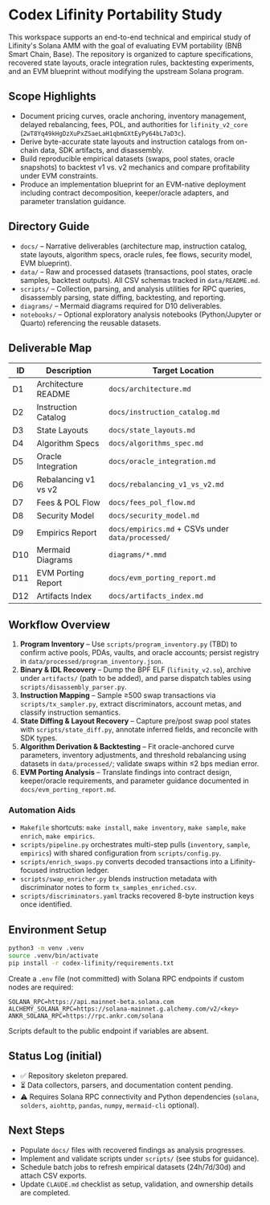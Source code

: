 # Codex Lifinity Portability Study

This workspace supports an end-to-end technical and empirical study of Lifinity's Solana AMM with the goal of evaluating EVM portability (BNB Smart Chain, Base). The repository is organized to capture specifications, recovered state layouts, oracle integration rules, backtesting experiments, and an EVM blueprint without modifying the upstream Solana program.

## Scope Highlights
- Document pricing curves, oracle anchoring, inventory management, delayed rebalancing, fees, POL, and authorities for `lifinity_v2_core` (`2wT8Yq49kHgDzXuPxZSaeLaH1qbmGXtEyPy64bL7aD3c`).
- Derive byte-accurate state layouts and instruction catalogs from on-chain data, SDK artifacts, and disassembly.
- Build reproducible empirical datasets (swaps, pool states, oracle snapshots) to backtest v1 vs. v2 mechanics and compare profitability under EVM constraints.
- Produce an implementation blueprint for an EVM-native deployment including contract decomposition, keeper/oracle adapters, and parameter translation guidance.

## Directory Guide
- `docs/` – Narrative deliverables (architecture map, instruction catalog, state layouts, algorithm specs, oracle rules, fee flows, security model, EVM blueprint).
- `data/` – Raw and processed datasets (transactions, pool states, oracle samples, backtest outputs). All CSV schemas tracked in `data/README.md`.
- `scripts/` – Collection, parsing, and analysis utilities for RPC queries, disassembly parsing, state diffing, backtesting, and reporting.
- `diagrams/` – Mermaid diagrams required for D10 deliverables.
- `notebooks/` – Optional exploratory analysis notebooks (Python/Jupyter or Quarto) referencing the reusable datasets.

## Deliverable Map
| ID  | Description | Target Location |
| --- | ----------- | --------------- |
| D1  | Architecture README | `docs/architecture.md` |
| D2  | Instruction Catalog | `docs/instruction_catalog.md` |
| D3  | State Layouts | `docs/state_layouts.md` |
| D4  | Algorithm Specs | `docs/algorithms_spec.md` |
| D5  | Oracle Integration | `docs/oracle_integration.md` |
| D6  | Rebalancing v1 vs v2 | `docs/rebalancing_v1_vs_v2.md` |
| D7  | Fees & POL Flow | `docs/fees_pol_flow.md` |
| D8  | Security Model | `docs/security_model.md` |
| D9  | Empirics Report | `docs/empirics.md` + CSVs under `data/processed/` |
| D10 | Mermaid Diagrams | `diagrams/*.mmd` |
| D11 | EVM Porting Report | `docs/evm_porting_report.md` |
| D12 | Artifacts Index | `docs/artifacts_index.md` |

## Workflow Overview
1. **Program Inventory** – Use `scripts/program_inventory.py` (TBD) to confirm active pools, PDAs, vaults, and oracle accounts; persist registry in `data/processed/program_inventory.json`.
2. **Binary & IDL Recovery** – Dump the BPF ELF (`lifinity_v2.so`), archive under `artifacts/` (path to be added), and parse dispatch tables using `scripts/disassembly_parser.py`.
3. **Instruction Mapping** – Sample ≥500 swap transactions via `scripts/tx_sampler.py`, extract discriminators, account metas, and classify instruction semantics.
4. **State Diffing & Layout Recovery** – Capture pre/post swap pool states with `scripts/state_diff.py`, annotate inferred fields, and reconcile with SDK types.
5. **Algorithm Derivation & Backtesting** – Fit oracle-anchored curve parameters, inventory adjustments, and threshold rebalancing using datasets in `data/processed/`; validate swaps within ≤2 bps median error.
6. **EVM Porting Analysis** – Translate findings into contract design, keeper/oracle requirements, and parameter guidance documented in `docs/evm_porting_report.md`.

### Automation Aids
- `Makefile` shortcuts: `make install`, `make inventory`, `make sample`, `make enrich`, `make empirics`.
- `scripts/pipeline.py` orchestrates multi-step pulls (`inventory`, `sample`, `empirics`) with shared configuration from `scripts/config.py`.
- `scripts/enrich_swaps.py` converts decoded transactions into a Lifinity-focused instruction ledger.
- `scripts/swap_enricher.py` blends instruction metadata with discriminator notes to form `tx_samples_enriched.csv`.
- `scripts/discriminators.yaml` tracks recovered 8-byte instruction keys once identified.

## Environment Setup
```bash
python3 -m venv .venv
source .venv/bin/activate
pip install -r codex-lifinity/requirements.txt
```

Create a `.env` file (not committed) with Solana RPC endpoints if custom nodes are required:
```
SOLANA_RPC=https://api.mainnet-beta.solana.com
ALCHEMY_SOLANA_RPC=https://solana-mainnet.g.alchemy.com/v2/<key>
ANKR_SOLANA_RPC=https://rpc.ankr.com/solana
```
Scripts default to the public endpoint if variables are absent.

## Status Log (initial)
- ✅ Repository skeleton prepared.
- ⏳ Data collectors, parsers, and documentation content pending.
- ⚠️ Requires Solana RPC connectivity and Python dependencies (`solana`, `solders`, `aiohttp`, `pandas`, `numpy`, `mermaid-cli` optional).

## Next Steps
- Populate `docs/` files with recovered findings as analysis progresses.
- Implement and validate scripts under `scripts/` (see stubs for guidance).
- Schedule batch jobs to refresh empirical datasets (24h/7d/30d) and attach CSV exports.
- Update `CLAUDE.md` checklist as setup, validation, and ownership details are completed.

